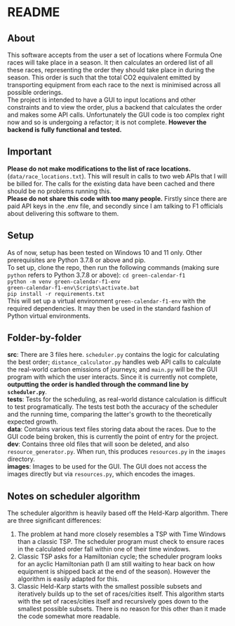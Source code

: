 
# README
## About
This software accepts from the user a set of locations where Formula One races will take place in a season. It then calculates an ordered list of all these races, representing the order they should take place in during the season. This order is such that the total CO2 equivalent emitted by transporting equipment from each race to the next is minimised across all possible orderings.  
The project is intended to have a GUI to input locations and other constraints and to view the order, plus a backend that calculates the order and makes some API calls. Unfortunately the GUI code is too complex right now and so is undergoing a refactor; it is not complete. **However the backend is fully functional and tested.**
## Important
**Please do not make modifications to the list of race locations.** (`data/race_locations.txt`). This will result in calls to two web APIs that I will be billed for. The calls for the existing data have been cached and there should be no problems running this.  
**Please do not share this code with too many people.** Firstly since there are paid API keys in the .env file, and secondly since I am talking to F1 officials about delivering this software to them.
## Setup
As of now, setup has been tested on Windows 10 and 11 only. Other prerequisites are Python 3.7.8 or above and pip.  
To set up, clone the repo, then run the following commands (making sure `python` refers to Python 3.7.8 or above):
`cd green-calendar-f1`  
`python -m venv green-calendar-f1-env`   
`green-calendar-f1-env\Scripts\activate.bat`    
`pip install -r requirements.txt`    
This will set up a virtual environment `green-calendar-f1-env` with the required dependencies. It may then be used in the standard fashion of Python virtual environments.

## Folder-by-folder
**src**: There are 3 files here. `scheduler.py` contains the logic for calculating the best order; `distance_calculator.py` handles web API calls to calculate the real-world carbon emissions of journeys; and `main.py` will be the GUI program with which the user interacts. Since it is currently not complete, **outputting the order is handled through the command line by `scheduler.py`**.  
**tests**: Tests for the scheduling, as real-world distance calculation is difficult to test programatically. The tests test both the accuracy of the scheduler and the running time, comparing the latter's growth to the theoretically expected growth.  
**data**: Contains various text files storing data about the races. Due to the GUI code being broken, this is currently the point of entry for the project.  
**dev**: Contains three old files that will soon be deleted, and also `resource_generator.py`. When run, this produces `resources.py`  in the `images` directory.  
**images**: Images to be used for the GUI. The GUI does not access the images directly but via `resources.py`, which encodes the images.

## Notes on scheduler algorithm
The scheduler algorithm is heavily based off the Held-Karp algorithm. There are three significant differences:  
 1. The problem at hand more closely resembles a TSP with Time Windows than a classic TSP. The scheduler program must check to ensure races in the calculated order fall within one of their time windows.  
 2. Classic TSP asks for a Hamiltonian cycle; the scheduler program looks for an ayclic Hamiltonian path (I am still waiting to hear back on how equipment is shipped back at the end of the season). However the algorithm is easily adapted for this.  
 3. Classic Held-Karp starts with the smallest possible subsets and iteratively builds up to the set of races/cities itself. This algorithm starts with the set of races/cities itself and recursively goes down to the smallest possible subsets. There is no reason for this other than it made the code somewhat more readable.
